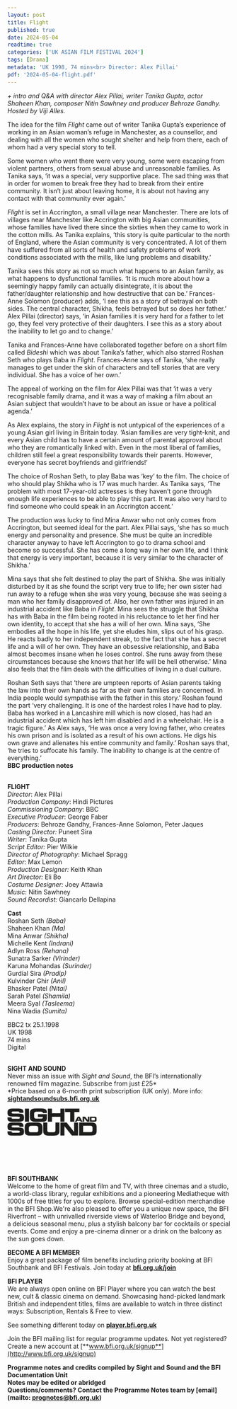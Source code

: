 ```yaml
---
layout: post
title: Flight
published: true
date: 2024-05-04
readtime: true
categories: ['UK ASIAN FILM FESTIVAL 2024']
tags: [Drama]
metadata: 'UK 1998, 74 mins<br> Director: Alex Pillai'
pdf: '2024-05-04-flight.pdf'
---
```


_+ intro and Q&A with director Alex Pillai, writer Tanika Gupta, actor Shaheen Khan, composer Nitin Sawhney and producer Behroze Gandhy. Hosted by Viji Alles._

The idea for the film _Flight_ came out of writer Tanika Gupta’s experience of working in an Asian woman’s refuge in Manchester, as a counsellor, and dealing with all the women who sought shelter and help from there, each of whom had a very special story to tell.

Some women who went there were very young, some were escaping from violent partners, others from sexual abuse and unreasonable families. As Tanika says, ‘it was a special, very supportive place. The sad thing was that in order for women to break free they had to break from their entire community. It isn’t just about leaving home, it is about not having any contact with that community ever again.’

_Flight_ is set in Accrington, a small village near Manchester. There are lots of villages near Manchester like Accrington with big Asian communities, whose families have lived there since the sixties when they came to work in the cotton mills. As Tanika explains, ‘this story is quite particular to the north of England, where the Asian community is very concentrated. A lot of them have suffered from all sorts of health and safety problems of work conditions associated with the mills, like lung problems and disability.’

Tanika sees this story as not so much what happens to an Asian family, as what happens to dysfunctional families. ‘It is much more about how a seemingly happy family can actually disintegrate, it is about the father/daughter relationship and how destructive that can be.’ Frances-Anne Solomon (producer) adds, ‘I see this as a story of betrayal on both sides. The central character, Shikha, feels betrayed but so does her father.’ Alex Pillai (director) says, ‘in Asian families it is very hard for a father to let go, they feel very protective of their daughters. I see this as a story about the inability to let go and to change.’

Tanika and Frances-Anne have collaborated together before on a short film called _Bideshi_ which was about Tanika’s father, which also starred Roshan Seth who plays Baba in _Flight_. Frances-Anne says of Tanika, ‘she really manages to get under the skin of characters and tell stories that are very individual. She has a voice of her own.’

The appeal of working on the film for Alex Pillai was that ‘it was a very recognisable family drama, and it was a way of making a film about an Asian subject that wouldn’t have to be about an issue or have a political agenda.’

As Alex explains, the story in _Flight_ is not untypical of the experiences of a young Asian girl living in Britain today. ‘Asian families are very tight-knit, and every Asian child has to have a certain amount of parental approval about who they are romantically linked with. Even in the most liberal of families, children still feel a great responsibility towards their parents. However, everyone has secret boyfriends and girlfriends!’

The choice of Roshan Seth, to play Baba was ‘key’ to the film. The choice of who should play Shikha who is 17 was much harder. As Tanika says, ‘The problem with most 17-year-old actresses is they haven’t gone through enough life experiences to be able to play this part. It was also very hard to find someone who could speak in an Accrington accent.’

The production was lucky to find Mina Anwar who not only comes from Accrington, but seemed ideal for the part. Alex Pillai says, ‘she has so much energy and personality and presence. She must be quite an incredible character anyway to have left Accrington to go to drama school and become so successful. She has come a long way in her own life, and I think that energy is very important, because it is very similar to the character of Shikha.’

Mina says that she felt destined to play the part of Shikha. She was initially disturbed by it as she found the script very true to life; her own sister had run away to a refuge when she was very young, because she was seeing a man who her family disapproved of. Also, her own father was injured in an industrial accident like Baba in _Flight_. Mina sees the struggle that Shikha has with Baba in the film being rooted in his reluctance to let her find her own identity, to accept that she has a will of her own. Mina says, ‘She embodies all the hope in his life, yet she eludes him, slips out of his grasp. He reacts badly to her independent streak, to the fact that she has a secret life and a will of her own. They have an obsessive relationship, and Baba almost becomes insane when he loses control. She runs away from these circumstances because she knows that her life will be hell otherwise.’ Mina also feels that the film deals with the difficulties of living in a dual culture.

Roshan Seth says that ‘there are umpteen reports of Asian parents taking the law into their own hands as far as their own families are concerned. In India people would sympathise with the father in this story.’ Roshan found the part ‘very challenging. It is one of the hardest roles I have had to play. Baba has worked in a Lancashire mill which is now closed, has had an industrial accident which has left him disabled and in a wheelchair. He is a tragic figure.’ As Alex says, ‘He was once a very loving father, who creates his own prison and is isolated as a result of his own actions. He digs his own grave and alienates his entire community and family.’ Roshan says that, ‘he tries to suffocate his family. The inability to change is at the centre of everything.’  
**BBC production notes**
<br><br>

**FLIGHT**  
_Director_: Alex Pillai  
_Production Company_: Hindi Pictures  
_Commissioning Company_: BBC  
_Executive Producer_: George Faber  
_Producers_: Behroze Gandhy,  Frances-Anne Solomon, Peter Jaques  
_Casting Director:_ Puneet Sira  
_Writer_: Tanika Gupta  
_Script Editor:_ Pier Wilkie  
_Director of Photography_: Michael Spragg  
_Editor_: Max Lemon  
_Production Designer:_ Keith Khan  
_Art Director:_ Eli Bo  
_Costume Designer:_ Joey Attawia  
_Music_: Nitin Sawhney  
_Sound Recordist:_ Giancarlo Dellapina

**Cast**  
Roshan Seth _(Baba)_  
Shaheen Khan _(Ma)_  
Mina Anwar _(Shikha)_  
Michelle Kent _(Indrani)_  
Adlyn Ross _(Rehana)_  
Sunatra Sarker _(Virinder)_  
Karuna Mohandas _(Surinder)_  
Gurdial Sira _(Pradip)_  
Kulvinder Ghir _(Anil)_  
Bhasker Patel _(Nitai)_  
Sarah Patel _(Shamila)_  
Meera Syal _(Tasleema)_  
Nina Wadia _(Sumita)_

BBC2 tx 25.1.1998  
UK 1998  
74 mins  
Digital
<br><br>

**SIGHT AND SOUND**<br>
Never miss an issue with _Sight and Sound_, the BFI’s internationally renowned film magazine. Subscribe from just £25*<br>
*Price based on a 6-month print subscription (UK only). More info: [**sightandsoundsubs.bfi.org.uk**](https://sightandsoundsubs.bfi.org.uk/subscribe)

<img style="float: left;" src="/img/sight-and-sound.jpg" width="40%" height="40%"><br><br><br><br><br><br><br><br>

**BFI SOUTHBANK**  
Welcome to the home of great film and TV, with three cinemas and a studio, a world-class library, regular exhibitions and a pioneering Mediatheque with 1000s of free titles for you to explore. Browse special-edition merchandise in the BFI Shop.We&#39;re also pleased to offer you a unique new space, the BFI Riverfront – with unrivalled riverside views of Waterloo Bridge and beyond, a delicious seasonal menu, plus a stylish balcony bar for cocktails or special events. Come and enjoy a pre-cinema dinner or a drink on the balcony as the sun goes down.  

**BECOME A BFI MEMBER**  
Enjoy a great package of film benefits including priority booking at BFI Southbank and BFI Festivals. Join today at [**bfi.org.uk/join**](http://www.bfi.org.uk/join)  

**BFI PLAYER**  
 We are always open online on BFI Player where you can watch the best new, cult &amp; classic cinema on demand. Showcasing hand-picked landmark British and independent titles, films are available to watch in three distinct ways: Subscription, Rentals &amp; Free to view.  

See something different today on [**player.bfi.org.uk**](https://player.bfi.org.uk)  

Join the BFI mailing list for regular programme updates. Not yet registered? Create a new account at [**www.bfi.org.uk/signup**](http://www.bfi.org.uk/signup)

**Programme notes and credits compiled by Sight and Sound and the BFI Documentation Unit  
Notes may be edited or abridged  
Questions/comments? Contact the Programme Notes team by [email](mailto: prognotes@bfi.org.uk)**

<!--stackedit_data:
eyJoaXN0b3J5IjpbLTE2NzE0NzQ0NThdfQ==
-->